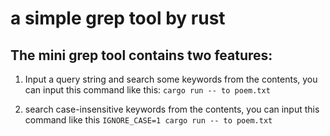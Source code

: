 # a simple grep tool by rust

## The mini grep tool contains two features:

1. Input a query string and search some keywords from the contents, you can input this command like this:
`cargo run -- to poem.txt`

2. search case-insensitive keywords from the contents, you can input this command like this
`IGNORE_CASE=1 cargo run -- to poem.txt`
